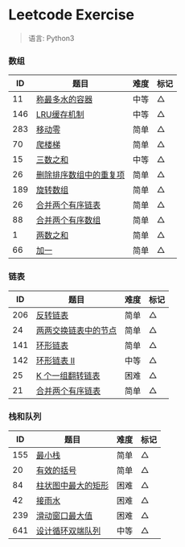 # Leetcode Exercise

> 语言: Python3

### 数组

ID   | 题目                                         |  难度  |  标记 
--   |--                                           |--     |--
11   | [称最多水的容器](11_container_with_most_water) | 中等   |  △
146  | [LRU缓存机制](146_lru_cache)                  | 中等   |  △
283  | [移动零](283_move_zeroes)                     | 简单   |  △
70   | [爬楼梯](70_climbing_stairs)                  | 简单   |  △
15   | [三数之和](15_3sum)                           | 中等   |  △
26   | [删除排序数组中的重复项](26_remove_duplicates_from_sorted_array) | 简单   |  △
189  | [旋转数组](189_rotate_array)                    | 简单   |  △
26   | [合并两个有序链表](26_remove_duplicates_from_sorted_array) | 简单   |  △
88   | [合并两个有序数组](88_merge_sorted_array)       | 简单   |  △
1    | [两数之和](1_two_sum)                          | 简单   |  △
66   | [加一](66_plus_one)                           | 简单   |  △


### 链表

ID   | 题目                                           |  难度  |  标记 
--   |--                                              |--     |--
 206 |  [反转链表](206_reverse_linked_list)            | 简单   |  △
 24  |  [两两交换链表中的节点](24_swap_nodes_in_pairs)   | 简单   |  △
 141 |  [环形链表](141_linked_list_cycle)              | 简单   |  △
 142 |  [环形链表 II](142_linked_list_cycle_2)         | 中等   |  △
 25  |  [K 个一组翻转链表](25_reverse_nodes_in_k_group) | 困难   |  △
 21  |  [合并两个有序链表](21_merge_two_sorted_lists)    | 简单   |  △
 
 
### 栈和队列

ID   | 题目                                           |  难度  |  标记 
--   |--                                              |--     |--
155  |  [最小栈](155_min_stack)                        | 简单   |  △
20   |  [有效的括号](20_valid_parentheses)              | 简单   |  △
84   |  [柱状图中最大的矩形](84_largest_rectangle_in_histogram)   | 困难   |  △
42   |  [接雨水](42_trapping_rain_water)               | 困难   |  △
239  |  [滑动窗口最大值](239_sliding_window_maximum)    | 困难   |  △
641  |  [设计循环双端队列](design_circular_deque)    | 中等   |  △
